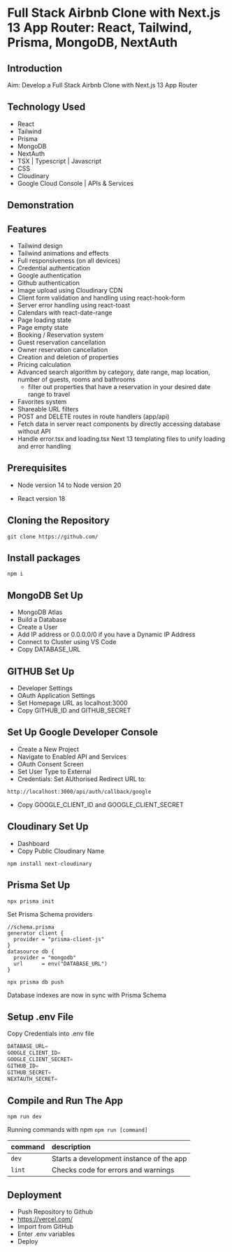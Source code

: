 # Full Stack Airbnb Clone with Next.js 13 App Router: React, Tailwind, Prisma, MongoDB, NextAuth

## Introduction

Aim: Develop a Full Stack Airbnb Clone with Next.js 13 App Router

## Technology Used
- React
- Tailwind 
- Prisma
- MongoDB
- NextAuth
- TSX | Typescript | Javascript 
- CSS
- Cloudinary 
- Google Cloud Console | APIs & Services

## Demonstration


## Features
- Tailwind design
- Tailwind animations and effects
- Full responsiveness (on all devices)
- Credential authentication
- Google authentication
- Github authentication
- Image upload using Cloudinary CDN
- Client form validation and handling using react-hook-form
- Server error handling using react-toast
- Calendars with react-date-range
- Page loading state
- Page empty state
- Booking / Reservation system
- Guest reservation cancellation
- Owner reservation cancellation
- Creation and deletion of properties
- Pricing calculation
- Advanced search algorithm by category, date range, map location, number of guests, rooms and bathrooms
    - filter out properties that have a reservation in your desired date range to travel
- Favorites system
- Shareable URL filters
- POST and DELETE routes in route handlers (app/api)
- Fetch data in server react components by directly accessing database without API
- Handle error.tsx and loading.tsx  Next 13 templating files to unify loading and error handling

## Prerequisites

- Node version 14 to Node version 20

- React version 18

## Cloning the Repository

```shell
git clone https://github.com/
```

## Install packages

```shell
npm i
```

## MongoDB Set Up

- MongoDB Atlas 
- Build a Database
- Create a User
- Add IP address or 0.0.0.0/0 if you have a Dynamic IP Address
- Connect to Cluster using VS Code
- Copy DATABASE_URL

## GITHUB Set Up

- Developer Settings
- OAuth Application Settings
- Set Homepage URL as localhost:3000
- Copy GITHUB_ID and GITHUB_SECRET

## Set Up Google Developer Console

- Create a New Project
- Navigate to Enabled API and Services
- OAuth Consent Screen
- Set User Type to External
- Credentials: Set AUthorised Redirect URL to:
```shell
http://localhost:3000/api/auth/callback/google
```
- Copy GOOGLE_CLIENT_ID and GOOGLE_CLIENT_SECRET

## Cloudinary Set Up
- Dashboard
- Copy Public Cloudinary Name
```shell
npm install next-cloudinary
```
## Prisma Set Up

```shell
npx prisma init
```
Set Prisma Schema providers

```tsx
//schema.prisma
generator client {
  provider = "prisma-client-js"
}
datasource db {
  provider = "mongodb"
  url      = env("DATABASE_URL")
}
```

```shell
npx prisma db push

```
Database indexes are now in sync with Prisma Schema

## Setup .env File

Copy Credentials into .env file

```js
DATABASE_URL=
GOOGLE_CLIENT_ID=
GOOGLE_CLIENT_SECRET=
GITHUB_ID=
GITHUB_SECRET=
NEXTAUTH_SECRET=
```
## Compile and Run The App

```shell
npm run dev
```

Running commands with npm `npm run [command]`

| command         | description                              |
| :-------------- | :--------------------------------------- |
| `dev`           | Starts a development instance of the app |
| `lint`          | Checks code for errors and warnings |

## Deployment 

- Push Repository to Github
- https://vercel.com/
- Import from GitHub
- Enter .env variables
- Deploy
